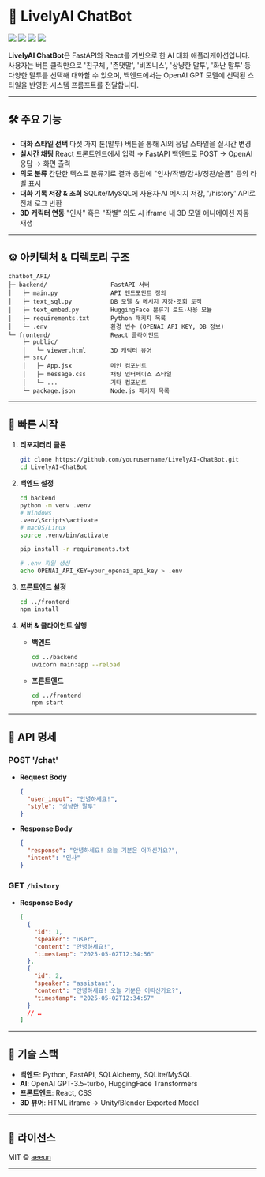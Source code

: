 # 🤖 LivelyAI ChatBot

<img src="https://img.shields.io/badge/Python-3670A0?style=for-the-badge&logo=python&logoColor=white"/> <img src="https://img.shields.io/badge/FastAPI-009688?style=for-the-badge&logo=fastapi&logoColor=white"/> <img src="https://img.shields.io/badge/React-20232A?style=for-the-badge&logo=react&logoColor=61DAFB"/> <img src="https://img.shields.io/badge/OpenAI-412991?style=for-the-badge&logo=openai&logoColor=white"/>

**LivelyAI ChatBot**은 FastAPI와 React를 기반으로 한 AI 대화 애플리케이션입니다.
사용자는 버튼 클릭만으로 '친구체', '존댓말', '비즈니스', '상냥한 말투', '화난 말투' 등 다양한 말투를 선택해 대화할 수 있으며,
백엔드에서는 OpenAI GPT 모델에 선택된 스타일을 반영한 시스템 프롬프트를 전달합니다.

---

## 🛠 주요 기능

* **대화 스타일 선택**
  다섯 가지 톤(말투) 버튼을 통해 AI의 응답 스타일을 실시간 변경
* **실시간 채팅**
  React 프론트엔드에서 입력 → FastAPI 백엔드로 POST → OpenAI 응답 → 화면 출력
* **의도 분류**
  간단한 텍스트 분류기로 결과 응답에 "인사/작별/감사/칭찬/슬픔" 등의 라벨 표시
* **대화 기록 저장 & 조회**
  SQLite/MySQL에 사용자·AI 메시지 저장, '/history' API로 전체 로그 반환
* **3D 캐릭터 연동**
  "인사" 혹은 "작별" 의도 시 iframe 내 3D 모델 애니메이션 자동 재생

---

## ⚙️ 아키텍처 & 디렉토리 구조

```
chatbot_API/
├─ backend/                  FastAPI 서버
│   ├─ main.py               API 엔드포인트 정의
│   ├─ text_sql.py           DB 모델 & 메시지 저장·조회 로직
│   ├─ text_embed.py         HuggingFace 분류기 로드·사용 모듈
│   ├─ requirements.txt      Python 패키지 목록
│   └─ .env                  환경 변수 (OPENAI_API_KEY, DB 정보)
└─ frontend/                 React 클라이언트
    ├─ public/
    │   └─ viewer.html       3D 캐릭터 뷰어
    ├─ src/
    │   ├─ App.jsx           메인 컴포넌트
    │   ├─ message.css       채팅 인터페이스 스타일
    │   └─ ...               기타 컴포넌트
    └─ package.json          Node.js 패키지 목록
```

---

## 🚀 빠른 시작

1. **리포지터리 클론**

   ```bash
   git clone https://github.com/yourusername/LivelyAI-ChatBot.git
   cd LivelyAI-ChatBot
   ```

2. **백엔드 설정**

   ```bash
   cd backend
   python -m venv .venv
   # Windows
   .venv\Scripts\activate
   # macOS/Linux
   source .venv/bin/activate

   pip install -r requirements.txt

   # .env 파일 생성
   echo OPENAI_API_KEY=your_openai_api_key > .env
   ```

3. **프론트엔드 설정**

   ```bash
   cd ../frontend
   npm install
   ```

4. **서버 & 클라이언트 실행**

   * **백엔드**

     ```bash
     cd ../backend
     uvicorn main:app --reload
     ```

   * **프론트엔드**

     ```bash
     cd ../frontend
     npm start
     ```

---

## 📡 API 명세

### POST '/chat'

* **Request Body**

  ```json
  {
    "user_input": "안녕하세요!",
    "style": "상냥한 말투"
  }
  ```
* **Response Body**

  ```json
  {
    "response": "안녕하세요! 오늘 기분은 어떠신가요?",
    "intent": "인사"
  }
  ```

### GET `/history`

* **Response Body**

  ```json
  [
    {
      "id": 1,
      "speaker": "user",
      "content": "안녕하세요!",
      "timestamp": "2025-05-02T12:34:56"
    },
    {
      "id": 2,
      "speaker": "assistant",
      "content": "안녕하세요! 오늘 기분은 어떠신가요?",
      "timestamp": "2025-05-02T12:34:57"
    }
    // …
  ]
  ```

---

## 🧰 기술 스택

* **백엔드**: Python, FastAPI, SQLAlchemy, SQLite/MySQL
* **AI**: OpenAI GPT-3.5-turbo, HuggingFace Transformers
* **프론트엔드**: React, CSS
* **3D 뷰어**: HTML iframe → Unity/Blender Exported Model

---

## 📝 라이선스

MIT © [aeeun](https://github.com/aeeun-git)

---
